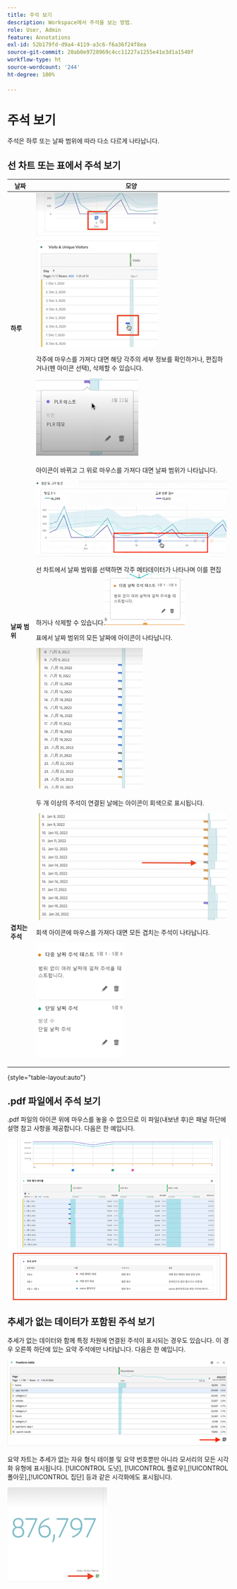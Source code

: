```yaml
---
title: 주석 보기
description: Workspace에서 주석을 보는 방법.
role: User, Admin
feature: Annotations
exl-id: 52b179fd-d9a4-4119-a3c6-f6a36f24f8ea
source-git-commit: 20ab0e9728969c4cc11227a1255e41e3d1a1540f
workflow-type: ht
source-wordcount: '244'
ht-degree: 100%

---
```


# 주석 보기

주석은 하루 또는 날짜 범위에 따라 다소 다르게 나타납니다.

## 선 차트 또는 표에서 주석 보기

| 날짜 | 모양 |
| --- | --- |
| **하루** | ![](assets/single-day.png)<p>각주에 마우스를 가져다 대면 해당 각주의 세부 정보를 확인하거나, 편집하거나(펜 아이콘 선택), 삭제할 수 있습니다.<p> ![](assets/hover.png) |
| **날짜 범위** | 아이콘이 바뀌고 그 위로 마우스를 가져다 대면 날짜 범위가 나타납니다.<p>![](assets/multi-day.png)<p>선 차트에서 날짜 범위를 선택하면 각주 메타데이터가 나타나며 이를 편집하거나 삭제할 수 있습니다.![](assets/multi-hover.png)<p>표에서 날짜 범위의 모든 날짜에 아이콘이 나타납니다.<p>![](assets/multi-day-table.png) |
| **겹치는 주석** | 두 개 이상의 주석이 연결된 날에는 아이콘이 회색으로 표시됩니다.<p>![](assets/grey.png)<p>회색 아이콘에 마우스를 가져다 대면 모든 겹치는 주석이 나타납니다.<p>![](assets/overlap.png) |

{style="table-layout:auto"}

## .pdf 파일에서 주석 보기

.pdf 파일의 아이콘 위에 마우스를 놓을 수 없으므로 이 파일(내보낸 후)은 패널 하단에 설명 참고 사항을 제공합니다. 다음은 한 예입니다.

![](assets/ann-pdf.png)

## 추세가 없는 데이터가 포함된 주석 보기

추세가 없는 데이터와 함께 특정 차원에 연결된 주석이 표시되는 경우도 있습니다. 이 경우 오른쪽 하단에 있는 요약 주석에만 나타납니다. 다음은 한 예입니다.

![](assets/non-date.png)

요약 차트는 추세가 없는 자유 형식 테이블 및 요약 번호뿐만 아니라 모서리의 모든 시각화 유형에 표시됩니다. [!UICONTROL 도넛], [!UICONTROL 플로우],[!UICONTROL 폴아웃],[!UICONTROL 집단] 등과 같은 시각화에도 표시됩니다.

![](assets/ann-summary.png)
